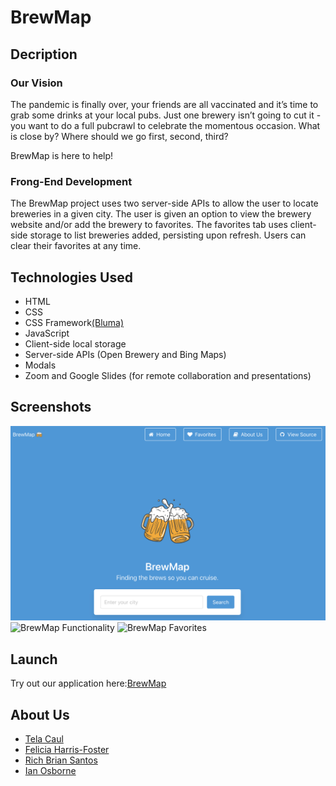 # BrewMap
## Decription
### Our Vision
The pandemic is finally over, your friends are all vaccinated and it’s time to grab some drinks at your local pubs. Just one brewery isn’t going to cut it - you want to do a full pubcrawl to celebrate the momentous occasion. What is close by? Where should we go first, second, third?

BrewMap is here to help! 

### Frong-End Development
The BrewMap project uses two server-side APIs to allow the user to locate breweries in a given city. The user is given an option to view the brewery website and/or add the brewery to favorites. The favorites tab uses client-side storage to list breweries added, persisting upon refresh. Users can clear their favorites at any time. 

## Technologies Used
* HTML
* CSS 
* CSS Framework[(Bluma)](https://github.com/BulmaTemplates/bulma-templates/blob/master/templates/landing.html)
* JavaScript
* Client-side local storage
* Server-side APIs (Open Brewery and Bing Maps)
* Modals
* Zoom and Google Slides (for remote collaboration and presentations)

## Screenshots
![BrewMap Home](./assets/images/brewmap-home.png)
![BrewMap Functionality](./assets/images/brewmap-functionality)
![BrewMap Favorites](./assets/images/brewmap-favorites)

## Launch
Try out our application here:[BrewMap](https://telacaul.github.io/BrewMap/)

## About Us
* [Tela Caul](https://telacaul.github.io/professional-porfolio/)
* [Felicia Harris-Foster](https://)
* [Rich Brian Santos](https://)
* [Ian Osborne](https://)